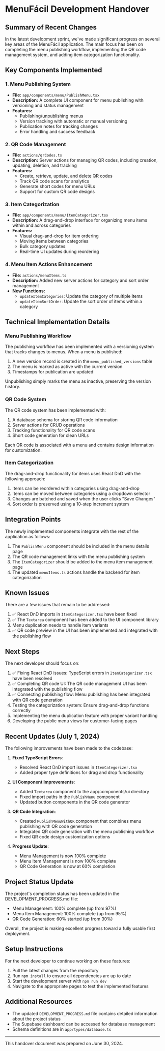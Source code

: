 # MenuFácil Development Handover

## Summary of Recent Changes

In the latest development sprint, we've made significant progress on several key areas of the MenuFácil application. The main focus has been on completing the menu publishing workflow, implementing the QR code management system, and adding item categorization functionality.

## Key Components Implemented

### 1. Menu Publishing System
- **File:** `app/components/menu/PublishMenu.tsx`
- **Description:** A complete UI component for menu publishing with versioning and status management
- **Features:**
  - Publishing/unpublishing menus
  - Version tracking with automatic or manual versioning
  - Publication notes for tracking changes
  - Error handling and success feedback

### 2. QR Code Management
- **File:** `actions/qrCodes.ts`
- **Description:** Server actions for managing QR codes, including creation, updating, deletion, and tracking
- **Features:**
  - Create, retrieve, update, and delete QR codes
  - Track QR code scans for analytics
  - Generate short codes for menu URLs
  - Support for custom QR code designs

### 3. Item Categorization
- **File:** `app/components/menu/ItemCategorizer.tsx`
- **Description:** A drag-and-drop interface for organizing menu items within and across categories
- **Features:**
  - Visual drag-and-drop for item ordering
  - Moving items between categories
  - Bulk category updates
  - Real-time UI updates during reordering

### 4. Menu Item Actions Enhancement
- **File:** `actions/menuItems.ts`
- **Description:** Added new server actions for category and sort order management
- **New Functions:**
  - `updateItemCategories`: Update the category of multiple items
  - `updateItemSortOrder`: Update the sort order of items within a category

## Technical Implementation Details

### Menu Publishing Workflow
The publishing workflow has been implemented with a versioning system that tracks changes to menus. When a menu is published:

1. A new version record is created in the `menu_published_versions` table
2. The menu is marked as active with the current version
3. Timestamps for publication are updated

Unpublishing simply marks the menu as inactive, preserving the version history.

### QR Code System
The QR code system has been implemented with:

1. A database schema for storing QR code information
2. Server actions for CRUD operations
3. Tracking functionality for QR code scans
4. Short code generation for clean URLs

Each QR code is associated with a menu and contains design information for customization.

### Item Categorization
The drag-and-drop functionality for items uses React DnD with the following approach:

1. Items can be reordered within categories using drag-and-drop
2. Items can be moved between categories using a dropdown selector
3. Changes are batched and saved when the user clicks "Save Changes"
4. Sort order is preserved using a 10-step increment system

## Integration Points

The newly implemented components integrate with the rest of the application as follows:

1. The `PublishMenu` component should be included in the menu details page
2. The QR code management links with the menu publishing system
3. The `ItemCategorizer` should be added to the menu item management page
4. The updated `menuItems.ts` actions handle the backend for item categorization

## Known Issues

There are a few issues that remain to be addressed:

1. ✅ React DnD imports in `ItemCategorizer.tsx` have been fixed
2. ✅ The `Textarea` component has been added to the UI component library
3. Menu duplication needs to handle item variants
4. ✅ QR code preview in the UI has been implemented and integrated with the publishing flow

## Next Steps

The next developer should focus on:

1. ✅ Fixing React DnD issues: TypeScript errors in `ItemCategorizer.tsx` have been resolved
2. ✅ Completing QR code UI: The QR code management UI has been integrated with the publishing flow
3. ✅ Connecting publishing flow: Menu publishing has been integrated with QR code generation
4. Testing the categorization system: Ensure drag-and-drop functions correctly
5. Implementing the menu duplication feature with proper variant handling
6. Developing the public menu views for customer-facing pages

## Recent Updates (July 1, 2024)

The following improvements have been made to the codebase:

1. **Fixed TypeScript Errors**:
   - Resolved React DnD import issues in `ItemCategorizer.tsx`
   - Added proper type definitions for drag and drop functionality

2. **UI Component Improvements**:
   - Added `Textarea` component to the app/components/ui directory
   - Fixed import paths in the `PublishMenu` component
   - Updated button components in the QR code generator

3. **QR Code Integration**:
   - Created `PublishMenuWithQR` component that combines menu publishing with QR code generation
   - Integrated QR code generation with the menu publishing workflow
   - Fixed QR code design customization options

4. **Progress Update**:
   - Menu Management is now 100% complete
   - Menu Item Management is now 100% complete
   - QR Code Generation is now at 60% completion

## Project Status Update

The project's completion status has been updated in the DEVELOPMENT_PROGRESS.md file:
- Menu Management: 100% complete (up from 97%)
- Menu Item Management: 100% complete (up from 95%)
- QR Code Generation: 60% started (up from 30%)

Overall, the project is making excellent progress toward a fully usable first deployment.

## Setup Instructions

For the next developer to continue working on these features:

1. Pull the latest changes from the repository
2. Run `npm install` to ensure all dependencies are up to date
3. Start the development server with `npm run dev`
4. Navigate to the appropriate pages to test the implemented features

## Additional Resources

- The updated `DEVELOPMENT_PROGRESS.md` file contains detailed information about the project status
- The Supabase dashboard can be accessed for database management
- Schema definitions are in `app/types/database.ts`

---

This handover document was prepared on June 30, 2024. 